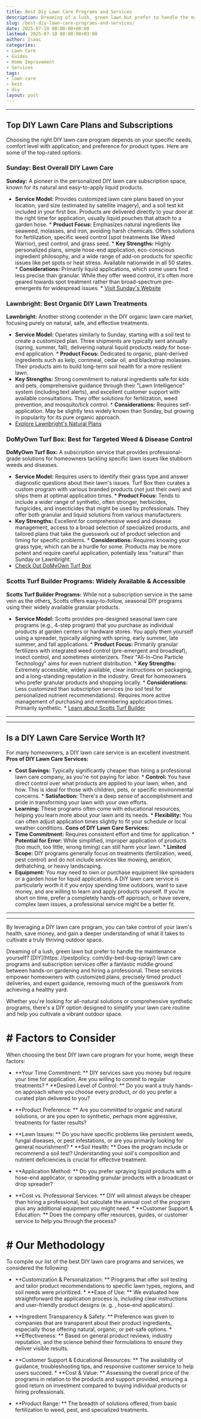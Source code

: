 ```yaml
---
title: Best Diy Lawn Care Programs and Services
description: Dreaming of a lush, green lawn but prefer to handle the maintenance yourself? DIY lawn care programs and subscription services offer a fantastic middle ground...
slug: /best-diy-lawn-care-programs-and-services/
date: 2025-07-10 00:00:00+00:00
lastmod: 2025-07-10 00:00:00+03:00
author: Isaac
categories:
- Lawn Care
- Guides
- Home Improvement
- Services
tags:
- lawn-care
- best
- diy
layout: post
---
```

---
## Top DIY Lawn Care Plans and Subscriptions
Choosing the right DIY lawn care program depends on your specific needs, comfort level with application, and preference for product types. Here are some of the top-rated options:
### Sunday: Best Overall DIY Lawn Care
**Sunday:** A pioneer in the personalized DIY lawn care subscription space, known for its natural and easy-to-apply liquid products.
* **Service Model:** Provides customized lawn care plans based on your location, yard size (estimated by satellite imagery), and a soil test kit included in your first box. Products are delivered directly to your door at the right time for application, usually liquid pouches that attach to a garden hose. * **Product Focus:** Emphasizes natural ingredients like seaweed, molasses, and iron, avoiding harsh chemicals.
Offers solutions for fertilization, specific weed control (spot treatments like Weed Warrior), pest control, and grass seed. * **Key Strengths:** Highly personalized plans, simple hose-end application, eco-conscious ingredient philosophy, and a wide range of add-on products for specific issues like pet spots or heat stress. Available nationwide in all 50 states. * **Considerations:** Primarily liquid applications, which some users find less precise than granular.
While they offer weed control, it's often more geared towards spot treatment rather than broad-spectrum pre-emergents for widespread issues. * [Visit Sunday's Website](https://www.getsunday.com/)
### Lawnbright: Best Organic DIY Lawn Treatments
**Lawnbright:** Another strong contender in the DIY organic lawn care market, focusing purely on natural, safe, and effective treatments.
* **Service Model:** Operates similarly to Sunday, starting with a soil test to create a customized plan. Three shipments are typically sent annually (spring, summer, fall), delivering natural liquid products ready for hose-end application. * **Product Focus:** Dedicated to organic, plant-derived ingredients such as kelp, cornmeal, cedar oil, and blackstrap molasses. Their products aim to build long-term soil health for a more resilient lawn.
* **Key Strengths:** Strong commitment to natural ingredients safe for kids and pets, comprehensive guidance through their "Lawn Intelligence" system (including text alerts), and excellent customer support with available consultations. They offer solutions for fertilization, weed prevention, and mosquito/tick control. * **Considerations:** Requires self-application. May be slightly less widely known than Sunday, but growing in popularity for its pure organic approach.
* [Explore Lawnbright's Natural Plans](https://getlawnbright.com/pages/lawnbright-natural-lawn-care-plans)
### DoMyOwn Turf Box: Best for Targeted Weed & Disease Control
**DoMyOwn Turf Box:** A subscription service that provides professional-grade solutions for homeowners tackling specific lawn issues like stubborn weeds and diseases.
* **Service Model:** Requires users to identify their grass type and answer diagnostic questions about their lawn's issues. Turf Box then curates a custom program with various branded products (not just their own) and ships them at optimal application times. * **Product Focus:** Tends to include a wider range of synthetic, often stronger, herbicides, fungicides, and insecticides that might be used by professionals. They offer both granular and liquid solutions from various manufacturers.
* **Key Strengths:** Excellent for comprehensive weed and disease management, access to a broad selection of specialized products, and tailored plans that take the guesswork out of product selection and timing for specific problems. * **Considerations:** Requires knowing your grass type, which can be a hurdle for some. Products may be more potent and require careful application, potentially less "natural" than Sunday or Lawnbright.
* [Check Out DoMyOwn Turf Box](https://www.domyown.com/turf-box-c-1793.html)
### Scotts Turf Builder Programs: Widely Available & Accessible
**Scotts Turf Builder Programs:** While not a subscription service in the same vein as the others, Scotts offers easy-to-follow, seasonal DIY programs using their widely available granular products.
* **Service Model:** Scotts provides pre-designed seasonal lawn care programs (e.g., 4-step program) that you purchase as individual products at garden centers or hardware stores. You apply them yourself using a spreader, typically aligning with spring, early summer, late summer, and fall applications. * **Product Focus:** Primarily granular fertilizers with integrated weed control (pre-emergent and broadleaf), insect control, and sometimes winterizers.
Their "All-In-One Particle Technology" aims for even nutrient distribution. * **Key Strengths:** Extremely accessible, widely available, clear instructions on packaging, and a long-standing reputation in the industry. Great for homeowners who prefer granular products and shopping locally. * **Considerations:** Less customized than subscription services (no soil test for personalized nutrient recommendations). Requires more active management of purchasing and remembering application times.
Primarily synthetic. * [Learn about Scotts Turf Builder](https://www.scotts.com/en-us/products/lawn-food)
---
---
## Is a DIY Lawn Care Service Worth It?
For many homeowners, a DIY lawn care service is an excellent investment.
**Pros of DIY Lawn Care Services:**
* **Cost Savings:** Typically significantly cheaper than hiring a professional lawn care company, as you're not paying for labor. * **Control:** You have direct control over what products are applied to your lawn, when, and how. This is ideal for those with children, pets, or specific environmental concerns. * **Satisfaction:** There's a deep sense of accomplishment and pride in transforming your lawn with your own efforts.
* **Learning:** These programs often come with educational resources, helping you learn more about your lawn and its needs. * **Flexibility:** You can often adjust application times slightly to fit your schedule or local weather conditions.
**Cons of DIY Lawn Care Services:**
* **Time Commitment:** Requires consistent effort and time for application. * **Potential for Error:** While simplified, improper application of products (too much, too little, wrong timing) can still harm your lawn. * **Limited Scope:** DIY programs generally focus on treatments (fertilization, weed, pest control) and do not include services like mowing, aeration, dethatching, or heavy landscaping.
* **Equipment:** You may need to own or purchase equipment like spreaders or a garden hose for liquid applications.
A DIY lawn care service is particularly worth it if you enjoy spending time outdoors, want to save money, and are willing to learn and apply products yourself. If you're short on time, prefer a completely hands-off approach, or have severe, complex lawn issues, a professional service might be a better fit.
---
---
By leveraging a DIY lawn care program, you can take control of your lawn's health, save money, and gain a deeper understanding of what it takes to cultivate a truly thriving outdoor space.

Dreaming of a lush, green lawn but prefer to handle the maintenance yourself? [DIY](https: //pestpolicy. com/diy-bed-bug-spray/) lawn care programs and subscription services offer a fantastic middle ground between hands-on gardening and hiring a professional. These services empower homeowners with customized plans, precisely timed product deliveries, and expert guidance, removing much of the guesswork from achieving a healthy yard.

Whether you're looking for all-natural solutions or comprehensive synthetic programs, there's a DIY option designed to simplify your lawn care routine and help you cultivate a vibrant outdoor space.

# # Factors to Consider

When choosing the best DIY lawn care program for your home, weigh these factors:

* **Your Time Commitment: ** DIY services save you money but require your time for application. Are you willing to commit to regular treatments? * **Desired Level of Control: ** Do you want a truly hands-on approach where you choose every product, or do you prefer a curated plan delivered to you?

* **Product Preference: ** Are you committed to organic and natural solutions, or are you open to synthetic, perhaps more aggressive, treatments for faster results?

* **Lawn Issues: ** Do you have specific problems like persistent weeds, fungal diseases, or pest infestations, or are you primarily looking for general nourishment? * **Soil Health: ** Does the program include or recommend a soil test? Understanding your soil's composition and nutrient deficiencies is crucial for effective treatment.

* **Application Method: ** Do you prefer spraying liquid products with a hose-end applicator, or spreading granular products with a broadcast or drop spreader?

* **Cost vs. Professional Services: ** DIY will almost always be cheaper than hiring a professional, but calculate the annual cost of the program plus any additional equipment you might need. * **Customer Support & Education: ** Does the company offer resources, guides, or customer service to help you through the process?

# # Our Methodology

To compile our list of the best DIY lawn care programs and services, we considered the following:

* **Customization & Personalization: ** Programs that offer soil testing and tailor product recommendations to specific lawn types, regions, and soil needs were prioritized. * **Ease of Use: ** We evaluated how straightforward the application process is, including clear instructions and user-friendly product designs (e. g. , hose-end applicators).

* **Ingredient Transparency & Safety: ** Preference was given to companies that are transparent about their product ingredients, especially those offering natural, organic, or pet-safe options. * **Effectiveness: ** Based on general product reviews, industry reputation, and the science behind their formulations to ensure they deliver visible results.

* **Customer Support & Educational Resources: ** The availability of guidance, troubleshooting tips, and responsive customer service to help users succeed. * **Cost & Value: ** Assessing the overall price of the programs in relation to the products and support provided, ensuring a good return on investment compared to buying individual products or hiring professionals.

* **Product Range: ** The breadth of solutions offered, from basic fertilization to weed, pest, and specialized treatments.
